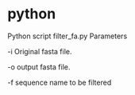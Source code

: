 # python
Python script
filter_fa.py  Parameters

  -i Original fasta file.
  
  -o output fasta file.
  
  -f sequence name to be filtered
  
 
